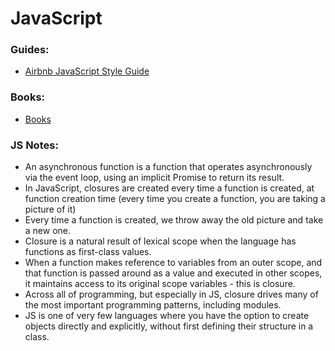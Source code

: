 
# JavaScript

### Guides:
- [Airbnb JavaScript Style Guide](https://github.com/airbnb/javascript)

### Books:
- [Books](https://github.com/stepanenko/javascript-info/blob/master/BOOKS.md)

### JS Notes:
- An asynchronous function is a function that operates asynchronously via the event loop, using an implicit Promise to return its result.
- In JavaScript, closures are created every time a function is created, at function creation time (every time you create a function, you are taking a picture of it)
- Every time a function is created, we throw away the old picture and take a new one.
- Closure is a natural result of lexical scope when the language has functions as first-class values.
- When a function makes reference to variables from an outer scope, and that function is passed around as a value and executed in other scopes, it maintains access to its original scope variables - this is closure.
- Across all of programming, but especially in JS, closure drives many of the most important programming patterns, including modules.
- JS is one of very few languages where you have the option to create objects directly and explicitly, without first defining their structure in a class.
